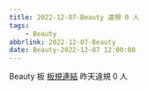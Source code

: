 ```yaml
---
title: 2022-12-07-Beauty 違規 0 人
tags:
    - Beauty
abbrlink: 2022-12-07-Beauty
date: Beauty-2022-12-07 12:00:00
---
```

Beauty 板 [板規連結](https://www.ptt.cc/bbs/Beauty/M.1630069980.A.84B.html)
昨天違規 0 人
